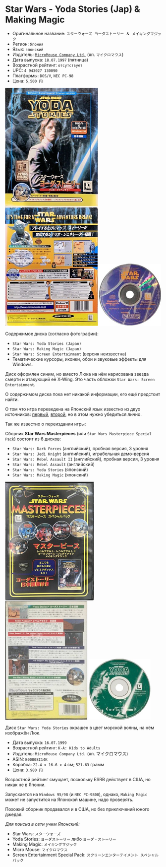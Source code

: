 Star Wars - Yoda Stories (Jap) & Making Magic
=============================================

* Оригинальное название: `スターウォーズ ヨーダストーリー ＆ メイキングマジック`
* Регион: `Япония`
* Язык: `японский`
* Издатель: [`MicroMouse Company Ltd.`](http://web.archive.org/web/19980120082600/http://www.micromouse.co.jp/) (яп. `マイクロマウス`)
* Дата выпуска: `18.07.1997` (пятница)
* Возрастной рейтинг: `отсутствует`
* UPC: `4 943027 130090`
* Платформы: `DOS/V`, `NEC PC-98`
* Цена: `5,500 円`

[![](images/cover/thumb/yoda-stories-japan-box-front.jpg)](images/cover/yoda-stories-japan-box-front.jpg)
[![](images/cover/thumb/yoda-stories-japan-box-back.jpg)](images/cover/yoda-stories-japan-box-back.jpg)
[![](images/cover/thumb/yoda-stories-japan-disk-front.jpg)](images/cover/yoda-stories-japan-disk-front.jpg)

Содержимое диска (согласно фотографии):

* `Star Wars: Yoda Stories (Japan)`
* `Star Wars: Making Magic (Japan)`
* `Star Wars: Screen Entertainment` (версия неизвестна)
* Тематические курсоры, иконки, обои и звуковые эффекты для Windows.

Диск оформлен синим, но вместо Люка на нём нарисована звезда смерти и атакующий её X-Wing.
Это часть обложки `Star Wars: Screen Entertainment`.

О содержимом диска пока нет никакой информации, его ещё предстоит найти.

О том что игра переведена на Японский язык известно из двух источников: 
[первый](https://www.amazon.co.jp/%E3%83%9E%E3%82%A4%E3%82%AF%E3%83%AD%E3%83%9E%E3%82%A6%E3%82%B9-STAR-WARS-MasterPieces-%E3%82%B9%E3%83%9A%E3%82%B7%E3%83%A3%E3%83%AB%E3%83%91%E3%83%83%E3%82%AF/dp/B00008I14K),
[второй](http://web.archive.org/web/20220703101647/https://www.pcgamingwiki.com/wiki/Star_Wars:_Yoda_Stories), 
но в этом нужно убедиться лично.

Так же известно о переиздании игры:

Сборник **Star Wars Masterpieces** (или `Star Wars Masterpiece Special Pack`) состоит из 6 дисков:

* `Star Wars: Dark Forces` (английский), пробная версия, 3 уровня
* `Star Wars: Jedi Knight` (английский), играбельная демо-версия
* `Star Wars: Rebel Assault II` (английский), пробная версия, 3 уровня
* `Star Wars: Rebel Assault` (английский)
* `Star Wars: Yoda Stories` (японский)
* `Star Wars: Making Magic` (японский)

[![](images/cover/thumb/yoda-stories-masterpieces-japan-box-front.jpg)](images/cover/yoda-stories-masterpieces-japan-box-front.jpg)
[![](images/cover/thumb/yoda-stories-masterpieces-japan-box-back.jpg)](images/cover/yoda-stories-masterpieces-japan-box-back.jpg)
[![](images/cover/thumb/yoda-stories-masterpieces-japan-disk-front.jpg)](images/cover/yoda-stories-masterpieces-japan-disk-front.jpg)

Диск `Star Wars: Yoda Stories` окрашен в цвет морской волны, на нём изображён Люк.

* Дата выпуска: `16.07.1999`
* Возрастной рейтинг: `K-A: Kids to Adults`
* Издатель: `MicroMouse Company Ltd.` (яп. マイクロマウス)
* ASIN:‎ `B00008I14K`
* Коробка: `22.4 x 16.6 x 4` см; `521.63` грамм
* Цена: `3,980 円`

Возрастной рейтинг смущает, поскольку ESRB действует в США, но никак не в Японии.

Запускается на `Windows 95/98` (и `NEC PC-9800`), однако, `Making Magic` может не запустится на Японской машине, надо проверять.

Похожий сборник продавался и в США, но без приключений юного джедая.

_Для поиска в сети учим Японский:_

* Star Wars: `スターウォーズ`
* Yoda Stories: `ヨーダストーリー` либо `ヨーダ・ストーリー`
* Making Magic: `メイキングマジック`
* Micro Mouse: `マイクロマウス`
* Screen Entertainment Special Pack: `スクリーンエンターテイメント スペシャルパック`
